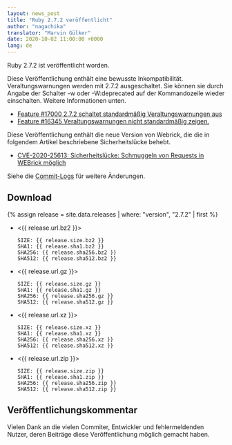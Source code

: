 ```yaml
---
layout: news_post
title: "Ruby 2.7.2 veröffentlicht"
author: "nagachika"
translator: "Marvin Gülker"
date: 2020-10-02 11:00:00 +0000
lang: de
---
```


Ruby 2.7.2 ist veröffentlicht worden.

Diese Veröffentlichung enthält eine bewusste Inkompatibilität.
Veraltungswarnungen werden mit 2.7.2 ausgeschaltet. Sie können sie
durch Angabe der Schalter -w oder -W:deprecated auf der Kommandozeile
wieder einschalten. Weitere Informationen unten.

* [Feature #17000 2.7.2 schaltet standardmäßig Veraltungswarnungen aus](https://bugs.ruby-lang.org/issues/17000)
* [Feature #16345 Veraltungswarnungen nicht standardmäßig zeigen.](https://bugs.ruby-lang.org/issues/16345)

Diese Veröffentlichung enthält die neue Version von Webrick, die die
in folgendem Artikel beschriebene Sicherheitslücke behebt.

* [CVE-2020-25613: Sicherheitslücke: Schmuggeln von Requests in WEBrick möglich](/de/news/2020/09/29/http-request-smuggling-cve-2020-25613/)

Siehe die [Commit-Logs](https://github.com/ruby/ruby/compare/v2_7_1...v2_7_2) für weitere Änderungen.

## Download

{% assign release = site.data.releases | where: "version", "2.7.2" | first %}

* <{{ release.url.bz2 }}>

      SIZE: {{ release.size.bz2 }}
      SHA1: {{ release.sha1.bz2 }}
      SHA256: {{ release.sha256.bz2 }}
      SHA512: {{ release.sha512.bz2 }}

* <{{ release.url.gz }}>

      SIZE: {{ release.size.gz }}
      SHA1: {{ release.sha1.gz }}
      SHA256: {{ release.sha256.gz }}
      SHA512: {{ release.sha512.gz }}

* <{{ release.url.xz }}>

      SIZE: {{ release.size.xz }}
      SHA1: {{ release.sha1.xz }}
      SHA256: {{ release.sha256.xz }}
      SHA512: {{ release.sha512.xz }}

* <{{ release.url.zip }}>

      SIZE: {{ release.size.zip }}
      SHA1: {{ release.sha1.zip }}
      SHA256: {{ release.sha256.zip }}
      SHA512: {{ release.sha512.zip }}

## Veröffentlichungskommentar

Vielen Dank an die vielen Commiter, Entwickler und fehlermeldenden
Nutzer, deren Beiträge diese Veröffentlichung möglich gemacht haben.

